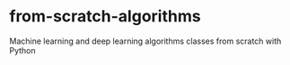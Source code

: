 # from-scratch-algorithms
Machine learning and deep learning algorithms classes from scratch with Python
